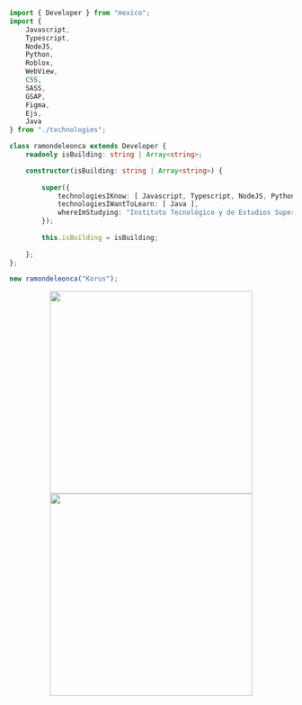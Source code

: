 ```ts
import { Developer } from "mexico";
import { 
    Javascript,
    Typescript,
    NodeJS,
    Python,
    Roblox,
    WebView,
    CSS,
    SASS,
    GSAP,
    Figma,
    Ejs,
    Java
} from "./technologies";

class ramondeleonca extends Developer {
    readonly isBuilding: string | Array<string>;

    constructor(isBuilding: string | Array<string>) {
    
        super({
            technologiesIKnow: [ Javascript, Typescript, NodeJS, Python, Roblox, WebView, CSS, SASS, GSAP, Figma, Ejs ],
            technologiesIWantToLearn: [ Java ],
            whereImStudying: "Instituto Tecnológico y de Estudios Superiores de Monterrey"
        });
    
        this.isBuilding = isBuilding;
        
    };
};

new ramondeleonca("Korus");
```

<p align="center">
    <img src="https://github-readme-stats.vercel.app/api?username=ramondeleonca&show_icons=true&theme=react" width="360px">
    <img src="https://github-readme-stats.vercel.app/api/top-langs/?username=ramondeleonca&layout=compact&theme=react" width="360px">
</src>
